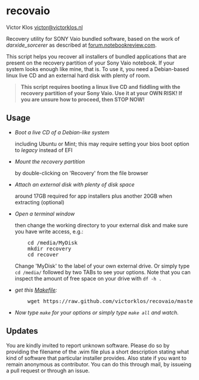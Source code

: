 # recovaio

Victor Klos <victor@victorklos.nl>

Recovery utility for SONY Vaio bundled software, based on the work of *darxide_sorcerer* as described at [forum.notebookreview.com](http://forum.notebookreview.com/sony/675143-how-recover-bundled-applications-like-adobe-suite-powerdvd-etc-sonys-hidden-recovery-partition.html).

This script helps you recover all installers of bundled applications that
are present on the recovery partition of your Sony Vaio notebook. If your
system looks enough like mine, that is. To use it, you need a Debian-based
linux live CD and an external hard disk with plenty of room.

> **This script requires booting a linux live CD and fiddling with the
recovery partition of your Sony Vaio. Use it at your OWN RISK! If you
are unsure how to proceed, then STOP NOW!**

## Usage
*   _Boot a live CD of a Debian-like system_

    including Ubuntu or Mint; this may require setting your bios boot option to *legacy* instead of EFI

*   _Mount the recovery partition_

    by double-clicking on 'Recovery' from the file browser

*   _Attach an external disk with plenty of disk space_

    around 17GB required for app installers plus another 20GB when extracting (optional)

*   _Open a terminal window_

    then change the working directory to your external disk and make sure you have write access, e.g.:
    <pre>
        cd /media/MyDisk
        mkdir recovery
        cd recover
    </pre>

    Change 'MyDisk' to the label of your own external drive. Or simply type `cd /media/` followed by two TABs to see your options. Note that you can inspect the amount of free space on your drive with `df -h .`

*   _get this [Makefile](https://raw.github.com/victorklos/recovaio/master/Makefile):_

    <pre>
        wget https://raw.github.com/victorklos/recovaio/master/Makefile
    </pre>

*   _Now type `make` for your options or simply type `make all` and watch._

## Updates

You are kindly invited to report unknown software. Please do so by providing the filename of the .wim file plus a short description stating what kind of software that particular installer provides. Also state if you want to remain anonymous as contributor. You can do this through mail, by issueing a pull request or through an issue.

